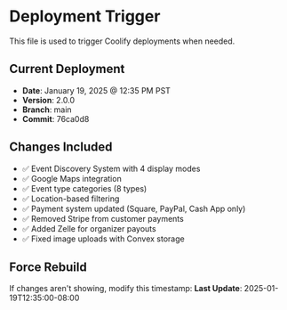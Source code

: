 # Deployment Trigger

This file is used to trigger Coolify deployments when needed.

## Current Deployment
- **Date**: January 19, 2025 @ 12:35 PM PST
- **Version**: 2.0.0
- **Branch**: main
- **Commit**: 76ca0d8

## Changes Included
- ✅ Event Discovery System with 4 display modes
- ✅ Google Maps integration
- ✅ Event type categories (8 types)
- ✅ Location-based filtering
- ✅ Payment system updated (Square, PayPal, Cash App only)
- ✅ Removed Stripe from customer payments
- ✅ Added Zelle for organizer payouts
- ✅ Fixed image uploads with Convex storage

## Force Rebuild
If changes aren't showing, modify this timestamp:
**Last Update**: 2025-01-19T12:35:00-08:00